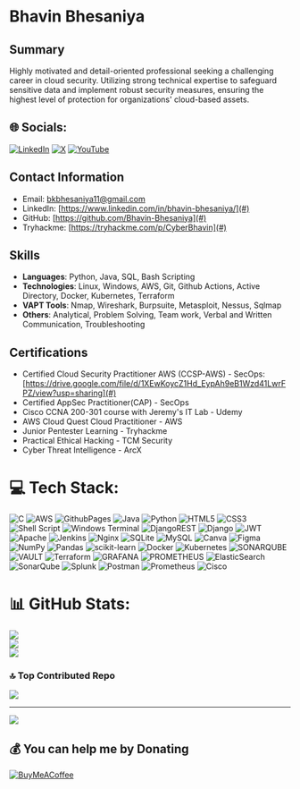 # Bhavin Bhesaniya

## Summary
Highly motivated and detail-oriented professional seeking a challenging career in cloud security. Utilizing strong technical expertise to safeguard sensitive data and implement robust security measures, ensuring the highest level of protection for organizations' cloud-based assets.

## 🌐 Socials:
[![LinkedIn](https://img.shields.io/badge/LinkedIn-%230077B5.svg?logo=linkedin&logoColor=white)](https://linkedin.com/in/https://www.linkedin.com/in/bhavin-bhesaniya/) [![X](https://img.shields.io/badge/X-black.svg?logo=X&logoColor=white)](https://x.com/cyber__coder) [![YouTube](https://img.shields.io/badge/YouTube-%23FF0000.svg?logo=YouTube&logoColor=white)](https://www.youtube.com/channel/UCPlgmuuOFytZh7YeJKxGXtQ) 

## Contact Information
- Email: bkbhesaniya11@gmail.com
- LinkedIn: [https://www.linkedin.com/in/bhavin-bhesaniya/](#)
- GitHub: [https://github.com/Bhavin-Bhesaniya](#)
- Tryhackme: [https://tryhackme.com/p/CyberBhavin](#)


## Skills
- **Languages**: Python, Java, SQL, Bash Scripting
- **Technologies**: Linux, Windows, AWS, Git, Github Actions, Active Directory, Docker, Kubernetes, Terraform
- **VAPT Tools**: Nmap, Wireshark, Burpsuite, Metasploit, Nessus, Sqlmap
- **Others**: Analytical, Problem Solving, Team work, Verbal and Written Communication, Troubleshooting

## Certifications
- Certified Cloud Security Practitioner AWS (CCSP-AWS) - SecOps: [https://drive.google.com/file/d/1XEwKoycZ1Hd_EypAh9eB1Wzd41LwrFPZ/view?usp=sharing](#)
- Certified AppSec Practitioner(CAP) - SecOps
- Cisco CCNA 200-301 course with Jeremy's IT Lab - Udemy
- AWS Cloud Quest Cloud Practitioner - AWS
- Junior Pentester Learning - Tryhackme
- Practical Ethical Hacking - TCM Security
- Cyber Threat Intelligence - ArcX




# 💻 Tech Stack:
![C](https://img.shields.io/badge/c-%2300599C.svg?style=for-the-badge&logo=c&logoColor=white) ![AWS](https://img.shields.io/badge/AWS-%23FF9900.svg?style=for-the-badge&logo=amazon-aws&logoColor=white) ![GithubPages](https://img.shields.io/badge/github%20pages-121013?style=for-the-badge&logo=github&logoColor=white) ![Java](https://img.shields.io/badge/java-%23ED8B00.svg?style=for-the-badge&logo=openjdk&logoColor=white) ![Python](https://img.shields.io/badge/python-3670A0?style=for-the-badge&logo=python&logoColor=ffdd54) ![HTML5](https://img.shields.io/badge/html5-%23E34F26.svg?style=for-the-badge&logo=html5&logoColor=white) ![CSS3](https://img.shields.io/badge/css3-%231572B6.svg?style=for-the-badge&logo=css3&logoColor=white) ![Shell Script](https://img.shields.io/badge/shell_script-%23121011.svg?style=for-the-badge&logo=gnu-bash&logoColor=white) ![Windows Terminal](https://img.shields.io/badge/Windows%20Terminal-%234D4D4D.svg?style=for-the-badge&logo=windows-terminal&logoColor=white) ![DjangoREST](https://img.shields.io/badge/DJANGO-REST-ff1709?style=for-the-badge&logo=django&logoColor=white&color=ff1709&labelColor=gray) ![Django](https://img.shields.io/badge/django-%23092E20.svg?style=for-the-badge&logo=django&logoColor=white) ![JWT](https://img.shields.io/badge/JWT-black?style=for-the-badge&logo=JSON%20web%20tokens) ![Apache](https://img.shields.io/badge/apache-%23D42029.svg?style=for-the-badge&logo=apache&logoColor=white) ![Jenkins](https://img.shields.io/badge/jenkins-%232C5263.svg?style=for-the-badge&logo=jenkins&logoColor=white) ![Nginx](https://img.shields.io/badge/nginx-%23009639.svg?style=for-the-badge&logo=nginx&logoColor=white) ![SQLite](https://img.shields.io/badge/sqlite-%2307405e.svg?style=for-the-badge&logo=sqlite&logoColor=white) ![MySQL](https://img.shields.io/badge/mysql-%2300000f.svg?style=for-the-badge&logo=mysql&logoColor=white) ![Canva](https://img.shields.io/badge/Canva-%2300C4CC.svg?style=for-the-badge&logo=Canva&logoColor=white) ![Figma](https://img.shields.io/badge/figma-%23F24E1E.svg?style=for-the-badge&logo=figma&logoColor=white) ![NumPy](https://img.shields.io/badge/numpy-%23013243.svg?style=for-the-badge&logo=numpy&logoColor=white) ![Pandas](https://img.shields.io/badge/pandas-%23150458.svg?style=for-the-badge&logo=pandas&logoColor=white) ![scikit-learn](https://img.shields.io/badge/scikit--learn-%23F7931E.svg?style=for-the-badge&logo=scikit-learn&logoColor=white) ![Docker](https://img.shields.io/badge/docker-%230db7ed.svg?style=for-the-badge&logo=docker&logoColor=white) ![Kubernetes](https://img.shields.io/badge/kubernetes-%23326ce5.svg?style=for-the-badge&logo=kubernetes&logoColor=white) ![SONARQUBE](https://img.shields.io/badge/sonarqube-4E9BCD.svg?style=for-the-badge&logo=sonarqube&logoColor=white&color=%234E9BCD) ![VAULT](https://img.shields.io/badge/vault-FFEC6E.svg?style=for-the-badge&logo=vault&logoColor=white&color=%23FFEC6E) ![Terraform](https://img.shields.io/badge/terraform-%235835CC.svg?style=for-the-badge&logo=terraform&logoColor=white) ![GRAFANA](https://img.shields.io/badge/grafana-F46800.svg?style=for-the-badge&logo=grafana&logoColor=white&color=%23F46800) ![PROMETHEUS](https://img.shields.io/badge/prometheus-E6522C.svg?style=for-the-badge&logo=prometheus&logoColor=white&color=%23E6522C) ![ElasticSearch](https://img.shields.io/badge/-ElasticSearch-005571?style=for-the-badge&logo=elasticsearch) ![SonarQube](https://img.shields.io/badge/SonarQube-black?style=for-the-badge&logo=sonarqube&logoColor=4E9BCD) ![Splunk](https://img.shields.io/badge/splunk-%23000000.svg?style=for-the-badge&logo=splunk&logoColor=white) ![Postman](https://img.shields.io/badge/Postman-FF6C37?style=for-the-badge&logo=postman&logoColor=white) ![Prometheus](https://img.shields.io/badge/Prometheus-E6522C?style=for-the-badge&logo=Prometheus&logoColor=white) ![Cisco](https://img.shields.io/badge/cisco-%23049fd9.svg?style=for-the-badge&logo=cisco&logoColor=black)

# 📊 GitHub Stats:
![](https://github-readme-stats.vercel.app/api?username=Bhavin-Bhesaniya&theme=dark&hide_border=false&include_all_commits=false&count_private=false)<br/>
![](https://github-readme-streak-stats.herokuapp.com/?user=Bhavin-Bhesaniya&theme=dark&hide_border=false)<br/>
![](https://github-readme-stats.vercel.app/api/top-langs/?username=Bhavin-Bhesaniya&theme=dark&hide_border=false&include_all_commits=false&count_private=false&layout=compact)

### 🔝 Top Contributed Repo
![](https://github-contributor-stats.vercel.app/api?username=Bhavin-Bhesaniya&limit=5&theme=dark&combine_all_yearly_contributions=true)

---
[![](https://visitcount.itsvg.in/api?id=Bhavin-Bhesaniya&icon=0&color=0)](https://visitcount.itsvg.in)

## 💰 You can help me by Donating
[![BuyMeACoffee](https://img.shields.io/badge/Buy%20Me%20a%20Coffee-ffdd00?style=for-the-badge&logo=buy-me-a-coffee&logoColor=black)](https://www.buymeacoffee.com/cyberbhavin)
